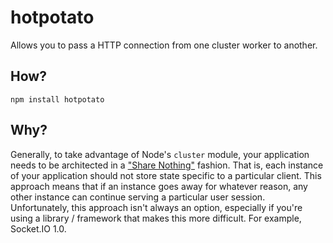 # hotpotato

Allows you to pass a HTTP connection from one cluster worker to another.

## How?

`npm install hotpotato`


## Why?

Generally, to take advantage of Node's `cluster` module, your application needs to be architected in a ["Share Nothing"](http://en.wikipedia.org/wiki/Shared_nothing_architecture) fashion. That is, each instance of your application should not store state specific to a particular client. This approach means that if an instance goes away for whatever reason, any other instance can continue serving a particular user session. Unfortunately, this approach isn't always an option, especially if you're using a library / framework that makes this more difficult. For example, Socket.IO 1.0.
